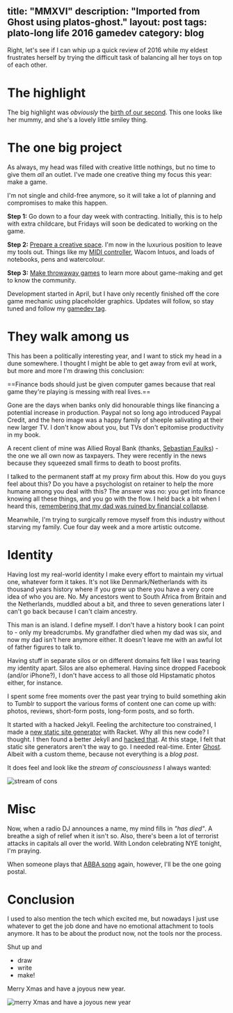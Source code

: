 title: "MMXVI"
description: "Imported from Ghost using platos-ghost."
layout: post
tags: plato-long life 2016 gamedev
category: blog
---

Right, let's see if I can whip up a quick review of 2016 while my eldest frustrates herself by trying the difficult task of balancing all her toys on top of each other.

# The highlight

The big highlight was *obviously* the [birth of our second](/2016/10/27/its-another-girl/). This one looks like her mummy, and she's a lovely little smiley thing.

# The one big project

As always, my head was filled with creative little nothings, but no time to give them *all* an outlet. I've made one creative thing my focus this year: make a game.

I'm not single and child-free anymore, so it will take a lot of planning and compromises to make this happen.

**Step 1:** Go down to a four day week with contracting. Initially, this is to help with extra childcare, but Fridays will soon be dedicated to working on the game.

**Step 2:** [Prepare a creative space](/2016/10/17/my-new-home-office/). I'm now in the luxurious position to leave my tools out. Things like my [MIDI controller](http://www.akaipro.com/product/mpk-mini-mkii), Wacom Intuos, and loads of notebooks, pens and watercolour.

**Step 3:** [Make throwaway games](/2016/07/26/mini-ludum-dare-69/) to learn more about game-making and get to know the community.

Development started in April, but I have only recently finished off the core game mechanic using placeholder graphics. Updates will follow, so stay tuned and follow my [gamedev tag](/tag/gamedev/).

# They walk among us

This has been a politically interesting year, and I want to stick my head in a dune somewhere. I thought I might be able to get away from evil at work, but more and more I'm drawing this conclusion:

==Finance bods should just be given computer games because that real game they're playing is messing with real lives.==

Gone are the days when banks only did honourable things like financing a potential increase in production. Paypal not so long ago introduced Paypal Credit, and the hero image was a happy family of sheeple salivating at their new larger TV. I don't know about you, but TVs don't epitomise productivity in my book.

A recent client of mine was Allied Royal Bank (thanks, [Sebastian Faulks](https://en.wikipedia.org/wiki/A_Week_in_December)) - the one we all own now as taxpayers. They were recently in the news because they squeezed small firms to death to boost profits.

I talked to the permanent staff at my proxy firm about this. How do you guys feel about this? Do you have a psychologist on retainer to help the more humane among you deal with this? The answer was no: you get into finance knowing all these things, and you go with the flow. I held back a bit when I heard this, [remembering that my dad was ruined by financial collapse](/2014/12/31/2014-the-year-in-review/).

Meanwhile, I'm trying to surgically remove myself from this industry without starving my family. Cue four day week and a more artistic outcome. 

# Identity

Having lost my real-world identity I make every effort to maintain my virtual one, whatever form it takes. It's not like Denmark/Netherlands with its thousand years history where if you grew up there you have a very core idea of who you are. No. My ancestors went to South Africa from Britain and the Netherlands, muddled about a bit, and three to seven generations later I can't go back because I can't claim ancestry.

This man is an island. I define myself. I don't have a history book I can point to - only my breadcrumbs. My grandfather died when my dad was six, and now my dad isn't here anymore either. It doesn't leave me with an awful lot of father figures to talk to.

Having stuff in separate silos or on different domains felt like I was tearing my identity apart. Silos are also ephemeral. Having since dropped Facebook (and/or iPhone?), I don't have access to all those old Hipstamatic photos either, for instance.

I spent some free moments over the past year trying to build something akin to Tumblr to support the various forms of content one can come up with: photos, reviews, short-form posts, long-form posts, and so forth.

It started with a hacked Jekyll. Feeling the architecture too constrained, I made a [new static site generator](https://github.com/uysio/plato) with Racket. Why all this new code? I thought. I then found a better Jekyll and [hacked that](https://github.com/opyate/opyate.github.io-src). At this stage, I felt that static site generators aren't the way to go. I needed real-time. Enter [Ghost](https://ghost.org/). Albeit with a custom theme, because not everything is a *blog post*.

It does feel and look like the *stream of consciousness* I always wanted:

![stream of cons](/content/images/2016/12/stream-of-cons.png)

# Misc

Now, when a radio DJ announces a name, my mind fills in *"has died"*. A breathe a sigh of relief when it isn't so. Also, there's been a lot of terrorist attacks in capitals all over the world. With London celebrating NYE tonight, I'm praying.

When someone plays that [ABBA song](https://www.youtube.com/watch?v=F8bjeSEW_ms "Happy New Year - ABBA") again, however, I'll be the one going postal.

# Conclusion

I used to also mention the tech which excited me, but nowadays I just use whatever to get the job done and have no emotional attachment to tools anymore. It has to be about the product now, not the tools nor the process.

Shut up and

* draw
* write
* make!

Merry Xmas and have a joyous new year.

![merry Xmas and have a joyous new year](/content/images/2016/12/merry-1.png)
